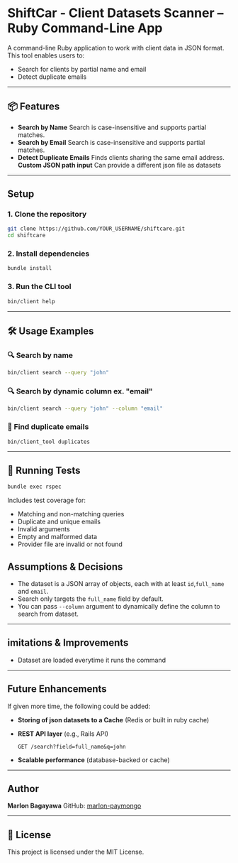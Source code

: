 # ShiftCar - Client Datasets Scanner – Ruby Command-Line App

A command-line Ruby application to work with client data in JSON format. This tool enables users to:

* Search for clients by partial name and email
* Detect duplicate emails

---

## 📦 Features

* **Search by Name**
  Search is case-insensitive and supports partial matches.
* **Search by Email**
  Search is case-insensitive and supports partial matches.
* **Detect Duplicate Emails**
  Finds clients sharing the same email address.
**Custom JSON path input**
  Can provide a different json file as datasets

---

## Setup

### 1. Clone the repository

```bash
git clone https://github.com/YOUR_USERNAME/shiftcare.git
cd shiftcare
```

### 2. Install dependencies

```bash
bundle install
```

### 3. Run the CLI tool

```bash
bin/client help
```

---

## 🛠️ Usage Examples

### 🔍 Search by name

```bash
bin/client search --query "john"
```

### 🔍 Search by dynamic column ex. "email"

```bash
bin/client search --query "john" --column "email"
```

### 📧 Find duplicate emails

```bash
bin/client_tool duplicates
```

---

## 🤪 Running Tests

```bash
bundle exec rspec
```

Includes test coverage for:

* Matching and non-matching queries
* Duplicate and unique emails
* Invalid arguments
* Empty and malformed data
* Provider file are invalid or not found

## Assumptions & Decisions

* The dataset is a JSON array of objects, each with at least `id`,`full_name` and `email`.
* Search only targets the `full_name` field by default.
* You can pass `--column` argument to dynamically define the column to search from dataset.

---

## imitations & Improvements

* Dataset are loaded everytime it runs the command

---

## Future Enhancements

If given more time, the following could be added:

* **Storing of json datasets to a Cache** (Redis or built in ruby cache)

* **REST API layer** (e.g., Rails API)
  ```
  GET /search?field=full_name&q=john
  ```
  
* **Scalable performance** (database-backed or cache)

---

## Author

**Marlon Bagayawa**
GitHub: [marlon-paymongo](https://github.com/johnlhon21)

---

## 📄 License

This project is licensed under the MIT License.
